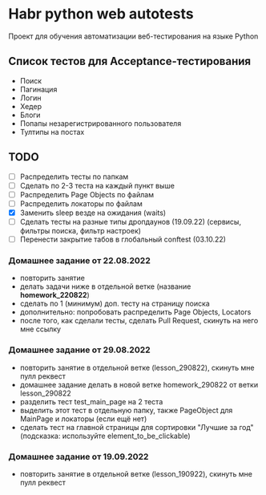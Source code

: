 # Habr python web autotests

Проект для обучения автоматизации веб-тестирования на языке Python

## Список тестов для Acceptance-тестирования

- Поиск
- Пагинация
- Логин
- Хедер
- Блоги
- Попапы незарегистрированного пользователя
- Тултипы на постах

## TODO

- [ ] Распределить тесты по папкам
- [ ] Сделать по 2-3 теста на каждый пункт выше
- [ ] Распределить Page Objects по файлам
- [ ] Распределить локаторы по файлам
- [x] Заменить sleep везде на ожидания (waits)
- [ ] Сделать тесты на разные типы дропдаунов (19.09.22) (сервисы, фильтры поиска, фильтр настроек)
- [ ] Перенести закрытие табов в глобальный conftest (03.10.22)

### Домашнее задание от 22.08.2022

- повторить занятие
- делать задачи ниже в отдельной ветке (название **homework_220822**)
- сделать по 1 (минимум) доп. тесту на страницу поиска
- дополнительно: попробовать распределить Page Objects, Locators
- после того, как сделали тесты, сделать Pull Request, скинуть на него мне ссылку

### Домашнее задание от 29.08.2022

- повторить занятие в отдельной ветке (lesson_290822), скинуть мне пулл реквест
- домашнее задание делать в новой ветке homework_290822 от ветки lesson_290822
- разделить тест test_main_page на 2 теста 
- выделить этот тест в отдельную папку, также PageObject для MainPage и локаторы (если ещё нет)
- сделать тест на главной страницы для сортировки "Лучшие за год" (подсказка: используйте element_to_be_clickable)

### Домашнее задание от 19.09.2022

- повторить занятие в отдельной ветке (lesson_190922), скинуть мне пулл реквест


